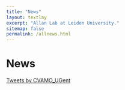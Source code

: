 ```yaml
---
title: "News"
layout: textlay
excerpt: "Allan Lab at Leiden University."
sitemap: false
permalink: /allnews.html
---
```


# News


<a class="twitter-timeline" href="https://twitter.com/CVAMO_UGent?ref_src=twsrc%5Etfw">Tweets by CVAMO_UGent</a> <script async src="https://platform.twitter.com/widgets.js" charset="utf-8"></script>
